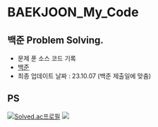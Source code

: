 # BAEKJOON_My_Code

## 백준 Problem Solving. 
- 문제 푼 소스 코드 기록
- [백준](https://www.acmicpc.net/)
- 최종 업데이트 날짜 : 23.10.07 (백준 제출일에 맞춤)

## PS
[![Solved.ac프로필](http://mazassumnida.wtf/api/v2/generate_badge?boj=ds030337)](https://solved.ac/ds030337)
<a href = "https://www.acmicpc.net/user/ds030337"> <img src="http://mazandi.herokuapp.com/api?handle=ds030337&theme=cold"/> </a>


<!--
## .gitignore
[1](https://ghwlchlaks.github.io/gitignore-filelist)
<br>
[2](https://cjh5414.github.io/gitignore-update/)
-->